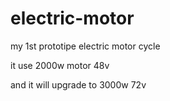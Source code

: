 # electric-motor
my 1st prototipe electric motor cycle

it use 2000w motor 48v

and it will upgrade to 3000w 72v
